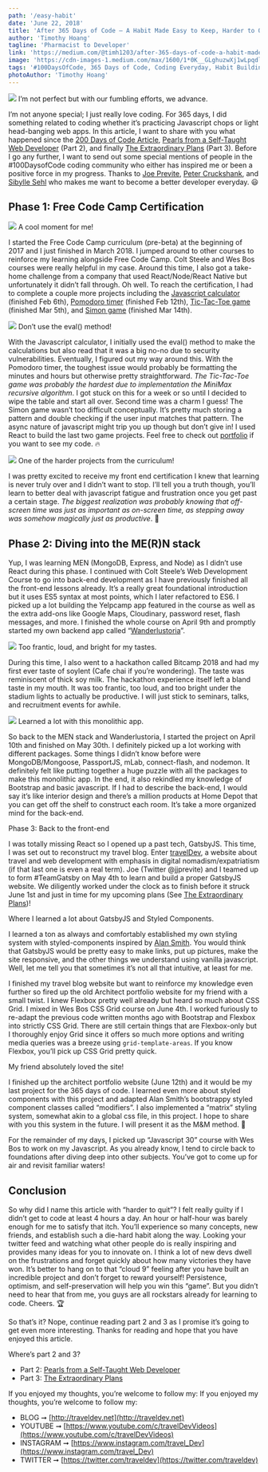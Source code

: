 ```yaml
---
path: '/easy-habit'
date: 'June 22, 2018'
title: 'After 365 Days of Code — A Habit Made Easy to Keep, Harder to Quit (Part 1 of 3)'
author: 'Timothy Hoang'
tagline: 'Pharmacist to Developer'
link: 'https://medium.com/@timh1203/after-365-days-of-code-a-habit-made-easy-to-keep-harder-to-quit-part-1-of-3-529706598e0d'
image: 'https://cdn-images-1.medium.com/max/1600/1*0K__GLghuzwXj1wLpqdlow.png'
tags: '#100DaysOfCode, 365 Days of Code, Coding Everyday, Habit Building'
photoAuthor: 'Timothy Hoang'
---
```


![](https://cdn-images-1.medium.com/max/1600/1*u6L5s4kSNzjxFcXiwlmhJA.png)
<span class="figcaption_hack">I’m not perfect but with our fumbling efforts, we advance.</span>

I’m not anyone special; I just really love coding. For 365 days, I did something
related to coding whether it’s practicing Javascript chops or light head-banging
web apps. In this article, I want to share with you what happened since the [200 Days of Code Article](https://medium.com/@timh1203/introduction-b64d03d47b39),
[Pearls from a Self-Taught Web Developer](http://traveldev.net/developer-pearls)
(Part 2), and finally [The Extraordinary Plans](http://traveldev.net/extraordinary-plans)
(Part 3). Before I go any further, I want to send out some special mentions of
people in the #100DaysofCode coding community who either has inspired me or been
a positive force in my progress. Thanks to [Joe Previte](https://medium.com/@jjprevite), [Peter Cruckshank](https://medium.com/@petecruckshank), and [Sibylle Sehl](https://medium.com/@s_ibs) who makes me want to become a better developer
everyday. 😃

## Phase 1: Free Code Camp Certification

![](https://cdn-images-1.medium.com/max/1600/1*qXeO1wJA87MFXZi9KMIyAw.png)
<span class="figcaption_hack">A cool moment for me!</span>

I started the Free Code Camp curriculum (pre-beta) at the beginning of 2017 and
I just finished in March 2018. I jumped around to other courses to reinforce my
learning alongside Free Code Camp. Colt Steele and Wes Bos courses were really
helpful in my case. Around this time, I also got a take-home challenge from a
company that used React/Node/React Native but unfortunately it didn’t fall
through. Oh well. To reach the certification, I had to complete a couple more
projects including the [Javascript calculator](https://timh1203.github.io/calculator-app) (finished Feb 6th),
[Pomodoro timer](https://timh1203.github.io/pomodoro-app/) (finished Feb 12th),
[Tic-Tac-Toe game](https://timh1203.github.io/tictactoe-game) (finished Mar
5th), and [Simon game](https://timh1203.github.io/simon-game) (finished Mar
14th).

![](https://cdn-images-1.medium.com/max/1600/1*gFEcqg-FVq5oj2dn2lM8WQ.png)
<span class="figcaption_hack">Don’t use the eval() method!</span>

With the Javascript calculator, I initially used the eval() method to make the
calculations but also read that it was a big no-no due to security
vulnerabilities. Eventually, I figured out my way around this. With the Pomodoro
timer, the toughest issue would probably be formatting the minutes and hours but
otherwise pretty straightforward. *The Tic-Tac-Toe game was probably the hardest
due to implementation the MiniMax recursive algorithm*. I got stuck on this for
a week or so until I decided to wipe the table and start all over. Second time
was a charm I guess! The Simon game wasn’t too difficult conceptually. It’s
pretty much storing a pattern and double checking if the user input matches that
pattern. The async nature of javascript might trip you up though but don’t give
in! I used React to build the last two game projects. Feel free to check out
[portfolio](http://timothyhoang.net/) if you want to see my code. 🔥

![](https://cdn-images-1.medium.com/max/1600/1*gUev-PYntv9MWibivjH52g.png)
<span class="figcaption_hack">One of the harder projects from the curriculum!</span>

I was pretty excited to receive my front end certification I knew that learning
is never truly over and I didn’t want to stop. I’ll tell you a truth though,
you’ll learn to better deal with javascript fatigue and frustration once you get
past a certain stage. *The biggest realization was probably knowing that
off-screen time was just as important as on-screen time, as stepping away was
somehow magically just as productive*. 🎩

## Phase 2: Diving into the ME(R)N stack

Yup, I was learning MEN (MongoDB, Express, and Node) as I didn’t use React
during this phase. I continued with Colt Steele’s Web Development Course to go
into back-end development as I have previously finished all the front-end
lessons already. It’s a really great foundational introduction but it uses ES5
syntax at most points, which I later refactored to ES6. I picked up a lot
building the Yelpcamp app featured in the course as well as the extra add-ons
like Google Maps, Cloudinary, password reset, flash messages, and more. I
finished the whole course on April 9th and promptly started my own backend app
called “[Wanderlustoria](https://wanderlustoria.herokuapp.com/)”.

![](https://cdn-images-1.medium.com/max/1600/1*noti08QguLnhiOOG6hx-wg.jpeg)
<span class="figcaption_hack">Too frantic, loud, and bright for my tastes.</span>

During this time, I also went to a hackathon called Bitcamp 2018 and had my
first ever taste of soylent (Cafe chai if you’re wondering). The taste was
reminiscent of thick soy milk. The hackathon experience itself left a bland
taste in my mouth. It was too frantic, too loud, and too bright under the
stadium lights to actually be productive. I will just stick to seminars, talks,
and recruitment events for awhile.

![](https://cdn-images-1.medium.com/max/1600/1*VxOHZ6jU2s8FLPp492Vm3g.png)
<span class="figcaption_hack">Learned a lot with this monolithic app.</span>

So back to the MEN stack and Wanderlustoria, I started the project on April 10th
and finished on May 30th. I definitely picked up a lot working with different
packages. Some things I didn’t know before were MongoDB/Mongoose, PassportJS,
mLab, connect-flash, and nodemon. It definitely felt like putting together a
huge puzzle with all the packages to make this monolithic app. In the end, it
also rekindled my knowledge of Bootstrap and basic javascript. If I had to
describe the back-end, I would say it’s like interior design and there’s a
million products at Home Depot that you can get off the shelf to construct each
room. It’s take a more organized mind for the back-end.

Phase 3: Back to the front-end

I was totally missing React so I opened up a past tech, GatsbyJS. This time, I
was set out to reconstruct my travel blog. Enter
[travelDev](http://traveldev.net/), a website about travel and web development
with emphasis in digital nomadism/expatriatism (if that last one is even a real
term). Joe (Twitter @jjprevite) and I teamed up to form #TeamGatsby on May 4th
to learn and build a proper GatsbyJS website. We diligently worked under the
clock as to finish before it struck June 1st and just in time for my upcoming
plans (See [The Extraordinary Plans](http://traveldev.net/extraordinary-plans))!

<span class="figcaption_hack">Where I learned a lot about GatsbyJS and Styled Components.</span>

I learned a ton as always and comfortably established my own styling system with
styled-components inspired by [Alan Smith](https://tech.decisiv.com/structuring-our-styled-components-part-i-2bf21fa64b28).
You would think that GatsbyJS would be pretty easy to make links, put up
pictures, make the site responsive, and the other things we understand using
vanilla javascript. Well, let me tell you that sometimes it’s not all that
intuitive, at least for me.

I finished my travel blog website but want to reinforce my knowledge even
further so fired up the old Architect portfolio website for my friend with a
small twist. I knew Flexbox pretty well already but heard so much about CSS
Grid. I mixed in Wes Bos CSS Grid course on June 4th. I worked furiously to
re-adapt the previous code written months ago with Bootstrap and Flexbox into
strictly CSS Grid. There are still certain things that are Flexbox-only but I
thoroughly enjoy Grid since it offers so much more options and writing media
queries was a breeze using `grid-template-areas`. If you know Flexbox, you’ll
pick up CSS Grid pretty quick.

<span class="figcaption_hack">My friend absolutely loved the site!</span>

I finished up the architect portfolio website (June 12th) and it would be my
last project for the 365 days of code. I learned even more about styled
components with this project and adapted Alan Smith’s bootstrappy styled
component classes called “modifiers”. I also implemented a “matrix” styling
system, somewhat akin to a global css file, in this project. I hope to share
with you this system in the future. I will present it as the M&M method. 🍬

For the remainder of my days, I picked up “Javascript 30” course with Wes Bos to
work on my Javascript. As you already know, I tend to circle back to foundations
after diving deep into other subjects. You’ve got to come up for air and revisit
familiar waters!

## Conclusion

So why did I name this article with “harder to quit”? I felt really guilty if I
didn’t get to code at least 4 hours a day. An hour or half-hour was barely
enough for me to satisfy that itch. You’ll experience so many concepts, new
friends, and establish such a die-hard habit along the way. Looking your twitter
feed and watching what other people do is really inspiring and provides many
ideas for you to innovate on. I think a lot of new devs dwell on the
frustrations and forget quickly about how many victories they have won. It’s
better to hang on to that “cloud 9” feeling after you have built an incredible
project and don’t forget to reward yourself! Persistence, optimism, and
self-preservation will help you win this “game”. But you didn’t need to hear
that from me, you guys are all rockstars already for learning to code. Cheers.
🏆

So that’s it? Nope, continue reading part 2 and 3 as I promise it’s going to get
even more interesting. Thanks for reading and hope that you have enjoyed this
article.

Where’s part 2 and 3? <br>
- Part 2: [Pearls from a Self-Taught Web Developer](http://traveldev.net/developer-pearls) <br>
- Part 3: [The Extraordinary Plans](http://traveldev.net/extraordinary-plans)

If you enjoyed my thoughts, you’re welcome to follow my:
If you enjoyed my thoughts, you’re welcome to follow my:
- BLOG ➞ [http://traveldev.net](http://traveldev.net)
- YOUTUBE ➞ [https://www.youtube.com/c/travelDevVideos](https://www.youtube.com/c/travelDevVideos)
- INSTAGRAM ➞ [https://www.instagram.com/travel_Dev](https://www.instagram.com/travel_Dev)
- TWITTER ➞ [https://twitter.com/traveldev](https://twitter.com/traveldev)
